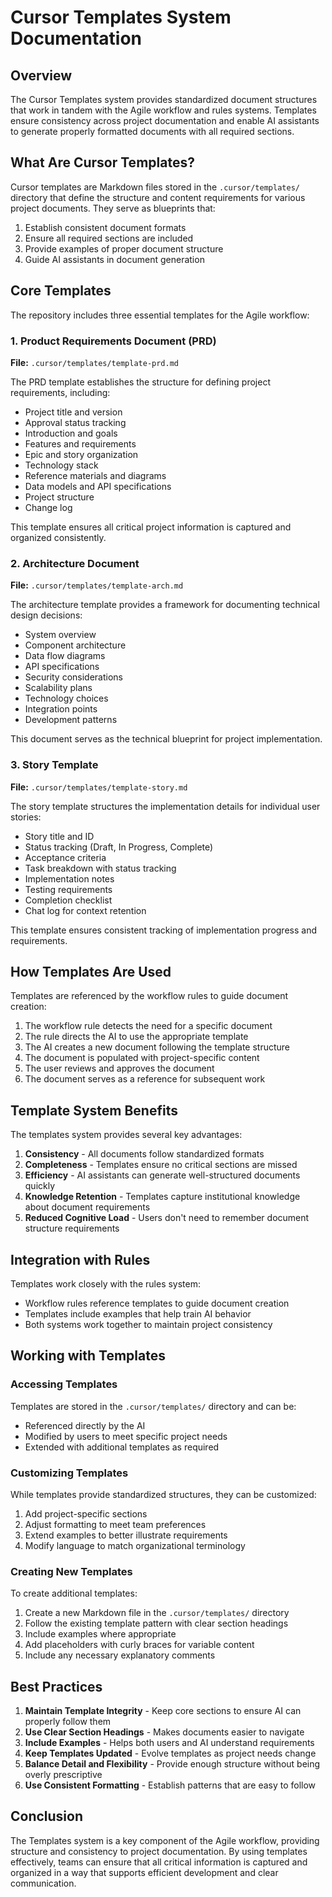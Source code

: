 # Cursor Templates System Documentation

## Overview

The Cursor Templates system provides standardized document structures that work in tandem with the Agile workflow and rules systems. Templates ensure consistency across project documentation and enable AI assistants to generate properly formatted documents with all required sections.

## What Are Cursor Templates?

Cursor templates are Markdown files stored in the `.cursor/templates/` directory that define the structure and content requirements for various project documents. They serve as blueprints that:

1. Establish consistent document formats
2. Ensure all required sections are included
3. Provide examples of proper document structure
4. Guide AI assistants in document generation

## Core Templates

The repository includes three essential templates for the Agile workflow:

### 1. Product Requirements Document (PRD)

**File:** `.cursor/templates/template-prd.md`

The PRD template establishes the structure for defining project requirements, including:

- Project title and version
- Approval status tracking
- Introduction and goals
- Features and requirements
- Epic and story organization
- Technology stack
- Reference materials and diagrams
- Data models and API specifications
- Project structure
- Change log

This template ensures all critical project information is captured and organized consistently.

### 2. Architecture Document

**File:** `.cursor/templates/template-arch.md`

The architecture template provides a framework for documenting technical design decisions:

- System overview
- Component architecture
- Data flow diagrams
- API specifications
- Security considerations
- Scalability plans
- Technology choices
- Integration points
- Development patterns

This document serves as the technical blueprint for project implementation.

### 3. Story Template

**File:** `.cursor/templates/template-story.md`

The story template structures the implementation details for individual user stories:

- Story title and ID
- Status tracking (Draft, In Progress, Complete)
- Acceptance criteria
- Task breakdown with status tracking
- Implementation notes
- Testing requirements
- Completion checklist
- Chat log for context retention

This template ensures consistent tracking of implementation progress and requirements.

## How Templates Are Used

Templates are referenced by the workflow rules to guide document creation:

1. The workflow rule detects the need for a specific document
2. The rule directs the AI to use the appropriate template
3. The AI creates a new document following the template structure
4. The document is populated with project-specific content
5. The user reviews and approves the document
6. The document serves as a reference for subsequent work

## Template System Benefits

The templates system provides several key advantages:

1. **Consistency** - All documents follow standardized formats
2. **Completeness** - Templates ensure no critical sections are missed
3. **Efficiency** - AI assistants can generate well-structured documents quickly
4. **Knowledge Retention** - Templates capture institutional knowledge about document requirements
5. **Reduced Cognitive Load** - Users don't need to remember document structure requirements

## Integration with Rules

Templates work closely with the rules system:

- Workflow rules reference templates to guide document creation
- Templates include examples that help train AI behavior
- Both systems work together to maintain project consistency

## Working with Templates

### Accessing Templates

Templates are stored in the `.cursor/templates/` directory and can be:

- Referenced directly by the AI
- Modified by users to meet specific project needs
- Extended with additional templates as required

### Customizing Templates

While templates provide standardized structures, they can be customized:

1. Add project-specific sections
2. Adjust formatting to meet team preferences
3. Extend examples to better illustrate requirements
4. Modify language to match organizational terminology

### Creating New Templates

To create additional templates:

1. Create a new Markdown file in the `.cursor/templates/` directory
2. Follow the existing template pattern with clear section headings
3. Include examples where appropriate
4. Add placeholders with curly braces for variable content
5. Include any necessary explanatory comments

## Best Practices

1. **Maintain Template Integrity** - Keep core sections to ensure AI can properly follow them
2. **Use Clear Section Headings** - Makes documents easier to navigate
3. **Include Examples** - Helps both users and AI understand requirements
4. **Keep Templates Updated** - Evolve templates as project needs change
5. **Balance Detail and Flexibility** - Provide enough structure without being overly prescriptive
6. **Use Consistent Formatting** - Establish patterns that are easy to follow

## Conclusion

The Templates system is a key component of the Agile workflow, providing structure and consistency to project documentation. By using templates effectively, teams can ensure that all critical information is captured and organized in a way that supports efficient development and clear communication.

